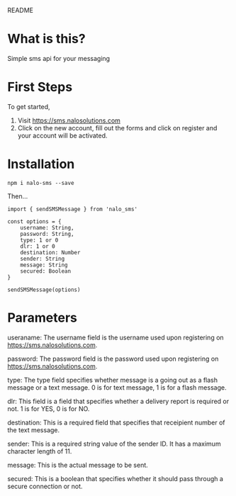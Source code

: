 README

# What is this?

Simple sms api for your messaging

# First Steps

To get started,
1. Visit https://sms.nalosolutions.com
2. Click on the new account, fill out the forms and click on register and your account will be activated.


# Installation

`npm i nalo-sms --save`

Then...

```
import { sendSMSMessage } from 'nalo_sms'

const options = {
    username: String,
    password: String,
    type: 1 or 0
    dlr: 1 or 0
    destination: Number
    sender: String
    message: String
    secured: Boolean
}

sendSMSMessage(options)

```

# Parameters
useraname: The username field is the username used upon registering on https://sms.nalosolutions.com.

password: The password field is the password used upon registering on https://sms.nalosolutions.com.

type: The type field specifies whether message is a going out as a flash message or a text message. 0 is for text message, 1 is for a flash message.

dlr: This field is a field that specifies whether a delivery report is required or not. 1 is for YES, 0 is for NO.

destination: This is a required field that specifies that receipient number of the text message.

sender: This is a required string value of the sender ID. It has a maximum character length of 11.

message: This is the actual message to be sent.

secured: This is a boolean that specifies whether it should pass through a secure connection or not.
